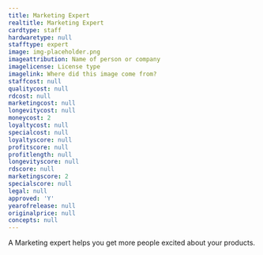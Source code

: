 ```yaml
---
title: Marketing Expert
realtitle: Marketing Expert
cardtype: staff
hardwaretype: null
stafftype: expert
image: img-placeholder.png
imageattribution: Name of person or company
imagelicense: License type
imagelink: Where did this image come from?
staffcost: null
qualitycost: null
rdcost: null
marketingcost: null
longevitycost: null
moneycost: 2
loyaltycost: null
specialcost: null
loyaltyscore: null
profitscore: null
profitlength: null
longevityscore: null
rdscore: null
marketingscore: 2
specialscore: null
legal: null
approved: 'Y'
yearofrelease: null
originalprice: null
concepts: null
---
```


A Marketing expert helps you get more people excited about your products.
